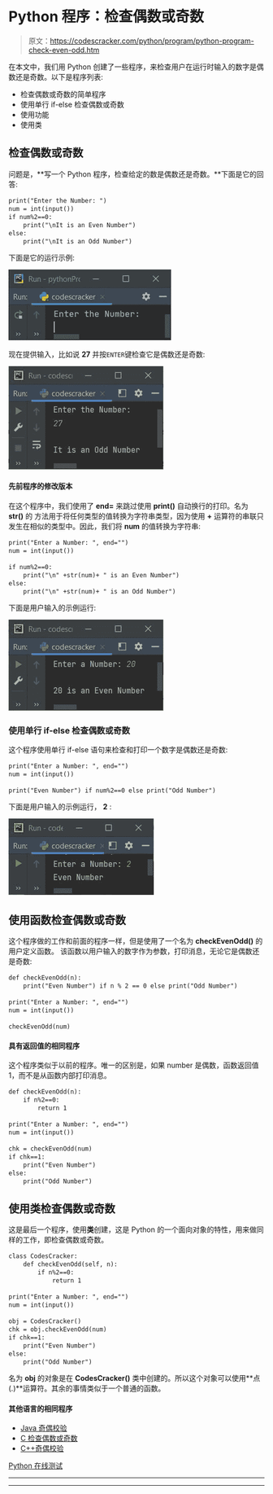 # Python 程序：检查偶数或奇数

> 原文：<https://codescracker.com/python/program/python-program-check-even-odd.htm>

在本文中，我们用 Python 创建了一些程序，来检查用户在运行时输入的数字是偶数还是奇数。以下是程序列表:

*   检查偶数或奇数的简单程序
*   使用单行 if-else 检查偶数或奇数
*   使用功能
*   使用类

## 检查偶数或奇数

问题是，**写一个 Python 程序，检查给定的数是偶数还是奇数。**下面是它的回答:

```
print("Enter the Number: ")
num = int(input())
if num%2==0:
    print("\nIt is an Even Number")
else:
    print("\nIt is an Odd Number")
```

下面是它的运行示例:

![check even odd python](img/7f7c7aa62c90d7b37ede1ceb3c17c7b5.png)

现在提供输入，比如说 **27** 并按`ENTER`键检查它是偶数还是奇数:

![check odd even python](img/704478d8846ad48887379e05b43664d2.png)

#### 先前程序的修改版本

在这个程序中，我们使用了 **end=** 来跳过使用 **print()** 自动换行的打印。名为 **str()** 的 方法用于将任何类型的值转换为字符串类型，因为使用 **+** 运算符的串联只发生在相似的类型中。因此，我们将 **num** 的值转换为字符串:

```
print("Enter a Number: ", end="")
num = int(input())

if num%2==0:
    print("\n" +str(num)+ " is an Even Number")
else:
    print("\n" +str(num)+ " is an Odd Number")
```

下面是用户输入的示例运行:

![python check even odd program](img/7c08d145f5b2a32f9abec119bed6ab61.png)

### 使用单行 if-else 检查偶数或奇数

这个程序使用单行 if-else 语句来检查和打印一个数字是偶数还是奇数:

```
print("Enter a Number: ", end="")
num = int(input())

print("Even Number") if num%2==0 else print("Odd Number")
```

下面是用户输入的示例运行， **2** :

![python check even or odd](img/ceba8278e4e0c2f46bd093c7a25c057b.png)

## 使用函数检查偶数或奇数

这个程序做的工作和前面的程序一样，但是使用了一个名为 **checkEvenOdd()** 的用户定义函数。 该函数以用户输入的数字作为参数，打印消息，无论它是偶数还是奇数:

```
def checkEvenOdd(n):
    print("Even Number") if n % 2 == 0 else print("Odd Number")

print("Enter a Number: ", end="")
num = int(input())

checkEvenOdd(num)
```

#### 具有返回值的相同程序

这个程序类似于以前的程序。唯一的区别是，如果 number 是偶数，函数返回值 1，而不是从函数内部打印消息。

```
def checkEvenOdd(n):
    if n%2==0:
        return 1

print("Enter a Number: ", end="")
num = int(input())

chk = checkEvenOdd(num)
if chk==1:
    print("Even Number")
else:
    print("Odd Number")
```

## 使用类检查偶数或奇数

这是最后一个程序，使用**类**创建，这是 Python 的一个面向对象的特性，用来做同样的工作，即检查偶数或奇数。

```
class CodesCracker:
    def checkEvenOdd(self, n):
        if n%2==0:
            return 1

print("Enter a Number: ", end="")
num = int(input())

obj = CodesCracker()
chk = obj.checkEvenOdd(num)
if chk==1:
    print("Even Number")
else:
    print("Odd Number")
```

名为 **obj** 的对象是在 **CodesCracker()** 类中创建的。所以这个对象可以使用**点(.)**运算符。其余的事情类似于一个普通的函数。

#### 其他语言的相同程序

*   [Java 奇偶校验](/java/program/java-program-check-even-odd.htm)
*   [C 检查偶数或奇数](/c/program/c-program-check-even-odd.htm)
*   [C++奇偶校验](/cpp/program/cpp-program-check-even-odd.htm)

[Python 在线测试](/exam/showtest.php?subid=10)

* * *

* * *